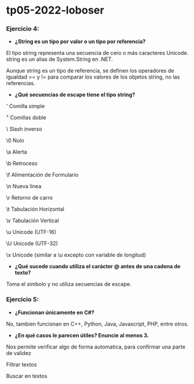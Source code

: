# tp05-2022-loboser

### Ejercicio 4:
* **¿String es un tipo por valor o un tipo por referencia?**

El tipo string representa una secuencia de cero o más caracteres Unicode. string es un alias de System.String en .NET.

Aunque string es un tipo de referencia, se definen los operadores de igualdad == y != para comparar los valores de los objetos string, no las referencias.

* **¿Qué secuencias de escape tiene el tipo string?**


\'	Comilla simple

\"	Comillas doble

\\	Slash inverso

\0	Nulo

\a	Alerta

\b	Retroceso

\f	Alimentación de Formulario

\n	Nueva linea

\r	Retorno de carro

\t	Tabulación Horizontal

\v	Tabulación Vertical

\u	Unicode (UTF-16)

\U	Unicode (UTF-32)

\x	Unicode (similar a \u excepto con variable de longitud)


* **¿Qué sucede cuando utiliza el carácter @ antes de una cadena de texto?**

Toma el simbolo y no utiliza secuencias de escape.

### Ejercicio 5:

* **¿Funcionan únicamente en C#?**

No, tambien funcionan en C++, Python, Java, Javascript, PHP, entre otros.

* **¿En qué casos le parecen útiles? Enuncie al menos 3.**

Nos permite verificar algo de forma automatica, para confirmar una parte de validez

Filtrar textos

Buscar en textos